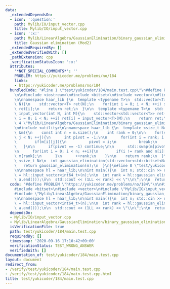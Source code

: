 ```yaml
---
data:
  _extendedDependsOn:
  - icon: ':question:'
    path: Mylib/IO/input_vector.cpp
    title: Mylib/IO/input_vector.cpp
  - icon: ':x:'
    path: Mylib/LinearAlgebra/GaussianElimination/binary_gaussian_elimination.cpp
    title: Gaussian elimination (Mod2)
  _extendedRequiredBy: []
  _extendedVerifiedWith: []
  _pathExtension: cpp
  _verificationStatusIcon: ':x:'
  attributes:
    '*NOT_SPECIAL_COMMENTS*': ''
    PROBLEM: https://yukicoder.me/problems/no/184
    links:
    - https://yukicoder.me/problems/no/184
  bundledCode: "#line 1 \"test/yukicoder/184/main.test.cpp\"\n#define PROBLEM \"https://yukicoder.me/problems/no/184\"\
    \n\n#include <iostream>\n#include <bitset>\n#include <vector>\n#line 4 \"Mylib/IO/input_vector.cpp\"\
    \n\nnamespace haar_lib {\n  template <typename T>\n  std::vector<T> input_vector(int\
    \ N){\n    std::vector<T> ret(N);\n    for(int i = 0; i < N; ++i) std::cin >>\
    \ ret[i];\n    return ret;\n  }\n\n  template <typename T>\n  std::vector<std::vector<T>>\
    \ input_vector(int N, int M){\n    std::vector<std::vector<T>> ret(N);\n    for(int\
    \ i = 0; i < N; ++i) ret[i] = input_vector<T>(M);\n    return ret;\n  }\n}\n#line\
    \ 4 \"Mylib/LinearAlgebra/GaussianElimination/binary_gaussian_elimination.cpp\"\
    \n#include <utility>\n\nnamespace haar_lib {\n  template <size_t N>\n  int gaussian_elimination(std::vector<std::bitset<N>>\
    \ &m){\n    const int n = m.size();\n    int rank = 0;\n\n    for(size_t j = 0;\
    \ j < N; ++j){\n      int pivot = -1;\n\n      for(int i = rank; i < n; ++i){\n\
    \        if(m[i][j]){\n          pivot = i;\n          break;\n        }\n   \
    \   }\n\n      if(pivot == -1) continue;\n\n      std::swap(m[pivot], m[rank]);\n\
    \n      for(int i = 0; i < n; ++i){\n        if(i != rank and m[i][j]) m[i] ^=\
    \ m[rank];\n      }\n      ++rank;\n    }\n\n    return rank;\n  }\n\n  template\
    \ <size_t N>\n  int gaussian_elimination(std::vector<std::bitset<N>> &&m){\n \
    \   return gaussian_elimination(m);\n  }\n}\n#line 8 \"test/yukicoder/184/main.test.cpp\"\
    \n\nnamespace hl = haar_lib;\n\nint main(){\n  int n; std::cin >> n;\n  auto a\
    \ = hl::input_vector<int64_t>(n);\n\n  int rank = hl::gaussian_elimination(std::vector<std::bitset<64>>(a.begin(),\
    \ a.end()));\n\n  std::cout << (1LL << rank) << \"\\n\";\n\n  return 0;\n}\n"
  code: "#define PROBLEM \"https://yukicoder.me/problems/no/184\"\n\n#include <iostream>\n\
    #include <bitset>\n#include <vector>\n#include \"Mylib/IO/input_vector.cpp\"\n\
    #include \"Mylib/LinearAlgebra/GaussianElimination/binary_gaussian_elimination.cpp\"\
    \n\nnamespace hl = haar_lib;\n\nint main(){\n  int n; std::cin >> n;\n  auto a\
    \ = hl::input_vector<int64_t>(n);\n\n  int rank = hl::gaussian_elimination(std::vector<std::bitset<64>>(a.begin(),\
    \ a.end()));\n\n  std::cout << (1LL << rank) << \"\\n\";\n\n  return 0;\n}\n"
  dependsOn:
  - Mylib/IO/input_vector.cpp
  - Mylib/LinearAlgebra/GaussianElimination/binary_gaussian_elimination.cpp
  isVerificationFile: true
  path: test/yukicoder/184/main.test.cpp
  requiredBy: []
  timestamp: '2020-09-16 17:10:42+09:00'
  verificationStatus: TEST_WRONG_ANSWER
  verifiedWith: []
documentation_of: test/yukicoder/184/main.test.cpp
layout: document
redirect_from:
- /verify/test/yukicoder/184/main.test.cpp
- /verify/test/yukicoder/184/main.test.cpp.html
title: test/yukicoder/184/main.test.cpp
---
```

